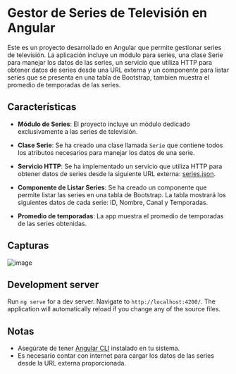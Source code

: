 # Gestor de Series de Televisión en Angular

Este es un proyecto desarrollado en Angular que permite gestionar series de televisión. La aplicación incluye un módulo para series, una clase Serie para manejar los datos de las series, un servicio que utiliza HTTP para obtener datos de series desde una URL externa y un componente para listar series que se presenta en una tabla de Bootstrap, tambien muestra el promedio de temporadas de las series.


## Características

- **Módulo de Series**: El proyecto incluye un módulo dedicado exclusivamente a las series de televisión.

- **Clase Serie**: Se ha creado una clase llamada `Serie` que contiene todos los atributos necesarios para manejar los datos de una serie.

- **Servicio HTTP**: Se ha implementado un servicio que utiliza HTTP para obtener datos de series desde la siguiente URL externa: [series.json](https://gist.githubusercontent.com/josejbocanegra/8490b48961a69dcd2bfd8a360256d0db/raw/34ff30dbc32392a69eb0e08453a3fc975a3890f0/series.json).

- **Componente de Listar Series**: Se ha creado un componente que permite listar las series en una tabla de Bootstrap. La tabla mostrará los siguientes datos de cada serie: ID, Nombre, Canal y Temporadas.

- **Promedio de temporadas**: La app muestra el promedio de temporadas de las series obtenidas. 


## Capturas

![image](https://github.com/SergonM/TallerAngular/assets/111070667/b8f6b7ea-c5a0-4945-81ce-517e5b2fe710)


## Development server

Run `ng serve` for a dev server. Navigate to `http://localhost:4200/`. The application will automatically reload if you change any of the source files.


## Notas
- Asegúrate de tener [Angular CLI](https://cli.angular.io/) instalado en tu sistema.
- Es necesario contar con internet para cargar los datos de las series desde la URL externa proporcionada.
